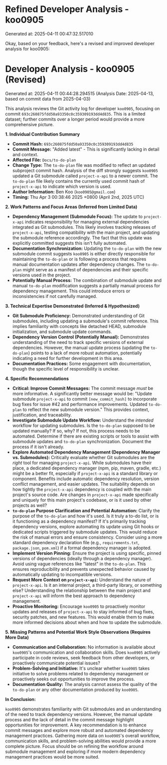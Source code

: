 # Refined Developer Analysis - koo0905
Generated at: 2025-04-11 00:47:32.517010

Okay, based on your feedback, here's a revised and improved developer analysis for koo0905:

# Developer Analysis - koo0905 (Revised)
Generated at: 2025-04-11 00:44:28.294515 (Analysis Date: 2025-04-13, based on commit data from 2025-04-03)

This analysis reviews the Git activity log for developer `koo0905`, focusing on commit `693c260875fdd50a93350c0c359309193dd4d835`.  This is a limited dataset; further commits over a longer period would provide a more comprehensive picture.

**1. Individual Contribution Summary**

*   **Commit Hash:** `693c260875fdd50a93350c0c359309193dd4d835`
*   **Commit Message:** "Added latest" - This is significantly lacking in detail and context.
*   **Affected File:** `Docs/to-do-plan`
*   **Change Type:** The `to-do-plan` file was modified to reflect an updated subproject commit hash.  Analysis of the diff strongly suggests `koo0905` updated a Git submodule called `project-x-api` to a newer commit. The `to-do-plan` file likely contains the currently used commit hash of `project-x-api` to indicate which version is used.
*   **Author Information:** Ben Koo (`koo0905@gmail.com`)
*   **Timing:** Thu Apr 3 00:38:46 2025 +0800 (April 2nd, 2025 UTC)

**2. Work Patterns and Focus Areas (Inferred from Limited Data)**

*   **Dependency Management (Submodule Focus):** The update to `project-x-api` indicates responsibility for managing external dependencies integrated as Git submodules. This likely involves tracking releases of `project-x-api`, testing compatibility with the main project, and updating the submodule reference accordingly. The fact that this update was explicitly committed suggests this isn't fully automated.
*   **Documentation Synchronization:** Updating the `to-do-plan` with the new submodule commit suggests `koo0905` is either directly responsible for maintaining the `to-do-plan` or is following a process that requires manual documentation updates after dependency changes. The `to-do-plan` might serve as a manifest of dependencies and their specific versions used in the project.
*   **Potentially Manual Process:**  The combination of submodule update and manual `to-do-plan` modification suggests a partially manual process for dependency management. This could introduce errors or inconsistencies if not carefully managed.

**3. Technical Expertise Demonstrated (Inferred & Hypothesized)**

*   **Git Submodule Proficiency:** Demonstrated understanding of Git submodules, including updating a submodule's commit reference. This implies familiarity with concepts like detached HEAD, submodule initialization, and submodule update commands.
*   **Dependency Version Control (Potentially Manual):** Demonstrates understanding of the need to track specific versions of external dependencies.  However, the manual update process (updating the `to-do-plan`) points to a lack of more robust automation, potentially indicating a need for further development in this area.
*   **Documentation Practices:**  Some engagement with documentation, though the specific level of responsibility is unclear.

**4. Specific Recommendations**

*   **Critical: Improve Commit Messages:** The commit message *must* be more informative.  A significantly better message would be: "Update submodule `project-x-api` to commit `[new_commit_hash]` to incorporate bug fixes for issue #42 and performance improvements. Updated `to-do-plan` to reflect the new submodule version."  This provides context, justification, and traceability.
*   **Investigate Submodule Update Workflow:** Understand the *intended* workflow for updating submodules. Is the `to-do-plan` supposed to be updated manually?  If so, why?  If not, this process needs to be automated. Determine if there are existing scripts or tools to assist with submodule updates and `to-do-plan` synchronization. Document the process if it isn't already.
*   **Explore Automated Dependency Management (Dependency Manager vs. Submodules):**  Critically evaluate whether Git submodules are the *right* tool for managing `project-x-api`. While submodules have their place, a dedicated dependency manager (npm, pip, maven, gradle, etc.) might be a better fit, especially if `project-x-api` is a standard library or component. Benefits include automatic dependency resolution, version conflict management, and easier updates. The suitability depends on how tightly the `project-x-api` dependency is coupled with the main project's source code. Are changes in `project-x-api` made specifically and uniquely for this main project's codebase, or is it used by other projects as well?
*   **`to-do-plan` Purpose Clarification and Potential Automation:** Clarify the purpose of the `to-do-plan` and how it's used. Is it truly a to-do list, or is it functioning as a dependency manifest? If it's primarily tracking dependency versions, explore automating its update using Git hooks or dedicated scripts triggered by submodule updates. This would reduce the risk of manual errors and ensure consistency. Consider using a more standard dependency declaration file (e.g., `requirements.txt`, `package.json`, `pom.xml`) if a formal dependency manager is adopted.
*   **Implement Version Pinning:** Ensure the project is using specific, pinned versions of dependencies (ideally through a dependency manager). Avoid using vague references like "latest" in the `to-do-plan`. This ensures reproducibility and prevents unexpected behavior caused by automatically updating to incompatible versions.
*   **Request More Context on `project-x-api`:** Understand the nature of `project-x-api`. Is it an internal project, a third-party library, or something else? Understanding the relationship between the main project and `project-x-api` will inform the best approach to dependency management.
*   **Proactive Monitoring:** Encourage `koo0905` to proactively monitor updates and releases of `project-x-api` to stay informed of bug fixes, security patches, and new features. This would enable them to make more informed decisions about when and how to update the submodule.

**5. Missing Patterns and Potential Work Style Observations (Requires More Data)**

*   **Communication and Collaboration:** No information is available about `koo0905`'s communication and collaboration skills. Does `koo0905` actively participate in code reviews, seek feedback from other developers, or proactively communicate potential issues?
*   **Problem-Solving and Initiative:** It's unclear whether `koo0905` takes initiative to solve problems related to dependency management or proactively seeks out opportunities to improve the process.
*   **Documentation Quality:** The analysis cannot assess the quality of the `to-do-plan` or any other documentation produced by `koo0905`.

**In Conclusion:**

`koo0905` demonstrates familiarity with Git submodules and an understanding of the need to track dependency versions. However, the manual update process and the lack of detail in the commit message highlight opportunities for improvement. A key recommendation is to enhance commit messages and explore more robust and automated dependency management practices. Gathering more data on `koo0905`'s overall workflow, communication skills, and problem-solving abilities would provide a more complete picture. Focus should be on refining the workflow around submodule management and exploring if more modern dependency management practices would be more suited.
